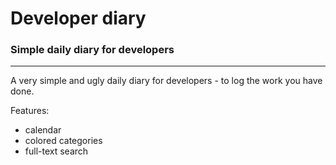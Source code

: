 # Developer diary

### Simple daily diary for developers ###

----------
A very simple and ugly daily diary for developers - to log the work you have done. 

Features:
- calendar
- colored categories
- full-text search
